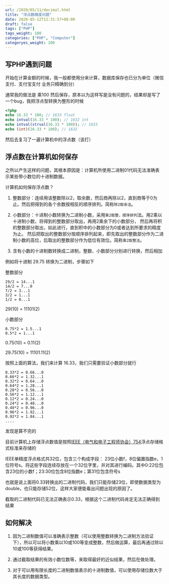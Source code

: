 ```yaml
---
url: /2020/05/11/decimal.html
title: "浮点数精度问题"
date: 2020-05-12T12:31:57+08:00
draft: false
tags: ["PHP"]
tags_weight: 100
categories: ["PHP", "Computer"]
categoryes_weight: 100
---
```


## 写PHP遇到问题

开始在计算金额的时候，我一般都使用分来计算，数据库保存也已分为单位（微信支付、支付宝支付 业务只精确到分）

通常我的做法是 乘100 然后保存，原本以为这样写是没有问题的，结果却是写了一个bug，我把浮点型转换为整形的时候

```php
<?php
echo 16.33 * 100; // 1633 float
echo intval(16.33 * 100); // 1632 int
echo intval(strval(16.33 * 100)); // 1633
echo (int)(16.33 * 100); // 1632
```

然后去复习了一遍计算机中的浮点数（该打）

## 浮点数在计算机如何保存

之所以产生这样的问题，其根本原因是：计算机所使用二进制01代码无法准确表示某些带小数位的十进制数据。

计算机如何保存浮点数？

1. 整数部分：连续用该整数除以2，取余数，然后商再除以2，直到商等于0为止。然后把得到的各个余数按相反的顺序排列。简称`除2取余法`。

2. 小数部分：十进制小数转换为二进制小数，采用`乘2取整，顺序排列`法。用2乘以十进制小数，将得到的整数部分取出，再用2乘余下的小数部分，
然后再将积的整数部分取出，如此进行，直到积中的小数部分为0或者达到所要求的精度为止。
然后把取出的整数部分按顺序排列起来，即先取出的整数部分作为二进制小数的高位，后取出的整数部分作为低位有效位。简称`乘2取整法`。

3. 含有小数的十进制数转换成二进制，整数、小数部分分别进行转换，然后相加

例如将十进制 29.75 转换为二进制，步骤如下

整数部分

```
29/2 = 14...1
14/2 = 7...0
7/2 = 3...1
3/2 = 1...1
1/2 = 0...1
```

29(10) = 11101(2)

小数部分

```
0.75*2 = 1.5...1
0.5*2 = 1...1
```
0.75(10) = 0.11(2)

29.75(10) = 11101.11(2)

按照上面的算法，我们来计算 16.33，我们只需要验证小数部分就行

```
0.33*2 = 0.66...0
0.66*2 = 1.32...1
0.32*2 = 0.64...0
0.64*2 = 1.28...1
0.28*2 = 0.56...0
0.56*2 = 1.12...1
0.12*2 = 0.24...0
0.24*2 = 0.48...0
0.48*2 = 0.96...0
0.96*2 = 1.92...1
0.92*2 = 1.84...1
.... 
```

发现是算不完的

目前计算机上存储浮点数值是按照[IEEE（电气和电子工程师协会）754](https://zh.wikipedia.org/zh-hans/IEEE_754)浮点存储格式标准来存储的

IEEE单精度浮点格式共32位，包含三个构成字段：
23位小数f，8位偏置指数e，1位符号s。将这些字段连续存放在一个32位字里，并对其进行编码。其中0:22位包含23位的小数f；23:30位包含8位指数e；第31位包含符号s

也就是说上面将0.33转换出的二进制代码，我们只能存储23位，即使数据类型为double，也只能存储52位，这样大家便能看出问题出现的原因了。

截取的二进制代码已无法正确表示0.33，根据这个二进制代码肯定无法正确得到结果

## 如何解决

1. 因为二进制数值可以准确表示整数（可以使用整数转换为二进制方法验证下），所以可以将小数乘以10或100等变成整数，然后做运算，最后再通过除以10或100等获得结果。

2. 通过截取结果的有效小数位数等，来取得最好的近似结果，然后在做处理。

3. 对于可以用有限长度的二进制数值表示的十进制数值，可以使用存储位数大于其长度的数据类型。

